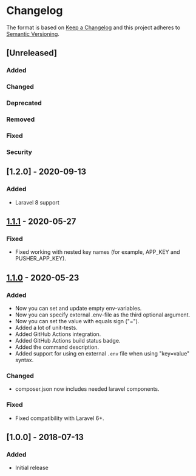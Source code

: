 # Changelog
The format is based on [Keep a Changelog](http://keepachangelog.com/en/1.0.0/)
and this project adheres to [Semantic Versioning](http://semver.org/spec/v2.0.0.html).

## [Unreleased]
### Added
### Changed
### Deprecated
### Removed
### Fixed
### Security

## [1.2.0] - 2020-09-13
### Added
- Laravel 8 support


## [1.1.1] - 2020-05-27
### Fixed
- Fixed working with nested key names (for example, APP_KEY and PUSHER_APP_KEY).

## [1.1.0] - 2020-05-23
### Added
- Now you can set and update empty env-variables.
- Now you can specify external .env-file as the third optional argument.
- Now you can set the value with equals sign ("=").
- Added a lot of unit-tests.
- Added GitHub Actions integration.
- Added GitHub Actions build status badge.
- Added the command description.
- Added support for using en external `.env` file when using "key=value" syntax.
### Changed
- composer.json now includes needed laravel components.
### Fixed
- Fixed compatibility with Laravel 6+.

## [1.0.0] - 2018-07-13
### Added
- Initial release

[1.1.1]: https://github.com/imliam/laravel-env-set-command/compare/1.1.0...1.1.1
[1.1.0]: https://github.com/imliam/laravel-env-set-command/compare/1.0.0...1.1.0

